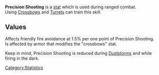 **Precision Shooting** is a [stat](Statistics.md "wikilink") which is used
during ranged combat.
Using [Crossbows](Crossbows.md "wikilink") and [Turrets](Turrets.md "wikilink") can
train this skill.

## Values

Affects friendly fire avoidance at 1.5% per one point of Precision
Shooting. Is affected by armor that modifies the "crossbows" stat.

Keep in mind, Precision Shooting is reduced during
[Duststorms](Weather_Effects.md#Duststorms "wikilink") and while firing in
the dark.

[Category:Statistics](Category:Statistics "wikilink")
